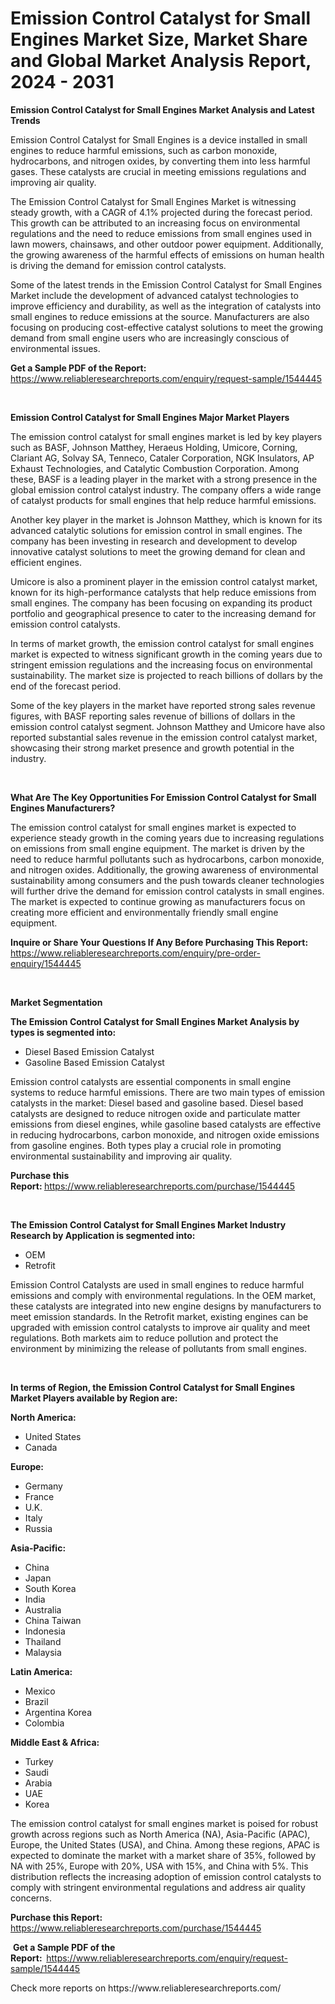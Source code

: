 <p><h1>Emission Control Catalyst for Small Engines Market Size, Market Share and Global Market Analysis Report, 2024 - 2031</h1></p><p><strong>Emission Control Catalyst for Small Engines Market Analysis and Latest Trends</strong></p>
<p><p>Emission Control Catalyst for Small Engines is a device installed in small engines to reduce harmful emissions, such as carbon monoxide, hydrocarbons, and nitrogen oxides, by converting them into less harmful gases. These catalysts are crucial in meeting emissions regulations and improving air quality.</p><p>The Emission Control Catalyst for Small Engines Market is witnessing steady growth, with a CAGR of 4.1% projected during the forecast period. This growth can be attributed to an increasing focus on environmental regulations and the need to reduce emissions from small engines used in lawn mowers, chainsaws, and other outdoor power equipment. Additionally, the growing awareness of the harmful effects of emissions on human health is driving the demand for emission control catalysts.</p><p>Some of the latest trends in the Emission Control Catalyst for Small Engines Market include the development of advanced catalyst technologies to improve efficiency and durability, as well as the integration of catalysts into small engines to reduce emissions at the source. Manufacturers are also focusing on producing cost-effective catalyst solutions to meet the growing demand from small engine users who are increasingly conscious of environmental issues.</p></p>
<p><strong>Get a Sample PDF of the Report:&nbsp;</strong> <a href="https://www.reliableresearchreports.com/enquiry/request-sample/1544445">https://www.reliableresearchreports.com/enquiry/request-sample/1544445</a></p>
<p>&nbsp;</p>
<p><strong>Emission Control Catalyst for Small Engines Major Market Players</strong></p>
<p><p>The emission control catalyst for small engines market is led by key players such as BASF, Johnson Matthey, Heraeus Holding, Umicore, Corning, Clariant AG, Solvay SA, Tenneco, Cataler Corporation, NGK Insulators, AP Exhaust Technologies, and Catalytic Combustion Corporation. Among these, BASF is a leading player in the market with a strong presence in the global emission control catalyst industry. The company offers a wide range of catalyst products for small engines that help reduce harmful emissions.</p><p>Another key player in the market is Johnson Matthey, which is known for its advanced catalytic solutions for emission control in small engines. The company has been investing in research and development to develop innovative catalyst solutions to meet the growing demand for clean and efficient engines.</p><p>Umicore is also a prominent player in the emission control catalyst market, known for its high-performance catalysts that help reduce emissions from small engines. The company has been focusing on expanding its product portfolio and geographical presence to cater to the increasing demand for emission control catalysts.</p><p>In terms of market growth, the emission control catalyst for small engines market is expected to witness significant growth in the coming years due to stringent emission regulations and the increasing focus on environmental sustainability. The market size is projected to reach billions of dollars by the end of the forecast period.</p><p>Some of the key players in the market have reported strong sales revenue figures, with BASF reporting sales revenue of billions of dollars in the emission control catalyst segment. Johnson Matthey and Umicore have also reported substantial sales revenue in the emission control catalyst market, showcasing their strong market presence and growth potential in the industry.</p></p>
<p>&nbsp;</p>
<p><strong>What Are The Key Opportunities For Emission Control Catalyst for Small Engines Manufacturers?</strong></p>
<p><p>The emission control catalyst for small engines market is expected to experience steady growth in the coming years due to increasing regulations on emissions from small engine equipment. The market is driven by the need to reduce harmful pollutants such as hydrocarbons, carbon monoxide, and nitrogen oxides. Additionally, the growing awareness of environmental sustainability among consumers and the push towards cleaner technologies will further drive the demand for emission control catalysts in small engines. The market is expected to continue growing as manufacturers focus on creating more efficient and environmentally friendly small engine equipment.</p></p>
<p><strong>Inquire or Share Your Questions If Any Before Purchasing This Report:</strong> <a href="https://www.reliableresearchreports.com/enquiry/pre-order-enquiry/1544445">https://www.reliableresearchreports.com/enquiry/pre-order-enquiry/1544445</a></p>
<p>&nbsp;</p>
<p><strong>Market Segmentation</strong></p>
<p><strong>The Emission Control Catalyst for Small Engines Market Analysis by types is segmented into:</strong></p>
<p><ul><li>Diesel Based Emission Catalyst</li><li>Gasoline Based Emission Catalyst</li></ul></p>
<p><p>Emission control catalysts are essential components in small engine systems to reduce harmful emissions. There are two main types of emission catalysts in the market: Diesel based and gasoline based. Diesel based catalysts are designed to reduce nitrogen oxide and particulate matter emissions from diesel engines, while gasoline based catalysts are effective in reducing hydrocarbons, carbon monoxide, and nitrogen oxide emissions from gasoline engines. Both types play a crucial role in promoting environmental sustainability and improving air quality.</p></p>
<p><strong>Purchase this Report:&nbsp;</strong><a href="https://www.reliableresearchreports.com/purchase/1544445">https://www.reliableresearchreports.com/purchase/1544445</a></p>
<p>&nbsp;</p>
<p><strong>The Emission Control Catalyst for Small Engines Market Industry Research by Application is segmented into:</strong></p>
<p><ul><li>OEM</li><li>Retrofit</li></ul></p>
<p><p>Emission Control Catalysts are used in small engines to reduce harmful emissions and comply with environmental regulations. In the OEM market, these catalysts are integrated into new engine designs by manufacturers to meet emission standards. In the Retrofit market, existing engines can be upgraded with emission control catalysts to improve air quality and meet regulations. Both markets aim to reduce pollution and protect the environment by minimizing the release of pollutants from small engines.</p></p>
<p>&nbsp;</p>
<p><strong>In terms of Region, the Emission Control Catalyst for Small Engines Market Players available by Region are:</strong></p>
<p>
    <p> <strong> North America: </strong>
        <ul>
            <li>United States</li>
            <li>Canada</li>
        </ul>
        </p> 
    <p> <strong> Europe: </strong>
        <ul>
            <li>Germany</li>
            <li>France</li>
            <li>U.K.</li>
            <li>Italy</li>
            <li>Russia</li>
        </ul>
        </p> 
    <p> <strong> Asia-Pacific: </strong>
        <ul>
            <li>China</li>
            <li>Japan</li>
            <li>South Korea</li>
            <li>India</li>
            <li>Australia</li>
            <li>China Taiwan</li>
            <li>Indonesia</li>
            <li>Thailand</li>
            <li>Malaysia</li>
        </ul>
        </p> 
    <p> <strong> Latin America: </strong>
        <ul>
            <li>Mexico</li>
            <li>Brazil</li>
            <li>Argentina Korea</li>
            <li>Colombia</li>
        </ul>
        </p> 
    <p> <strong> Middle East & Africa: </strong>
        <ul>
            <li>Turkey</li>
            <li>Saudi</li>
            <li>Arabia</li>
            <li>UAE</li>
            <li>Korea</li>
        </ul>
    </p>
    </p>
<p><p>The emission control catalyst for small engines market is poised for robust growth across regions such as North America (NA), Asia-Pacific (APAC), Europe, the United States (USA), and China. Among these regions, APAC is expected to dominate the market with a market share of 35%, followed by NA with 25%, Europe with 20%, USA with 15%, and China with 5%. This distribution reflects the increasing adoption of emission control catalysts to comply with stringent environmental regulations and address air quality concerns.</p></p>
<p><strong>Purchase this Report: </strong><a href="https://www.reliableresearchreports.com/purchase/1544445">https://www.reliableresearchreports.com/purchase/1544445</a></p>
<p>&nbsp;<strong>Get a Sample PDF of the Report:&nbsp;&nbsp;</strong><a href="https://www.reliableresearchreports.com/enquiry/request-sample/1544445">https://www.reliableresearchreports.com/enquiry/request-sample/1544445</a></p>
<p><strong></strong></p>
<p>Check more reports on https://www.reliableresearchreports.com/</p>